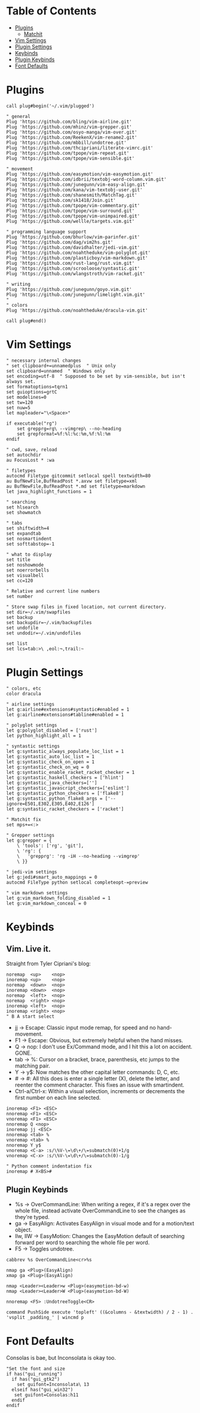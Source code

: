Table of Contents
=================

* [Plugins](#plugins)
    * [Matchit](#matchit)
* [Vim Settings](#settings)
* [Plugin Settings](#plugin-settings)
* [Keybinds](#keybinds)
* [Plugin Keybinds](#plugin-keybinds)
* [Font Defaults](#font-defaults)

Plugins
=======

```vim
call plug#begin('~/.vim/plugged')

" general
Plug 'https://github.com/bling/vim-airline.git'
Plug 'https://github.com/mhinz/vim-grepper.git'
Plug 'https://github.com/osyo-manga/vim-over.git'
Plug 'https://github.com/ReekenX/vim-rename2.git'
Plug 'https://github.com/mbbill/undotree.git'
Plug 'https://github.com/thcipriani/literate-vimrc.git'
Plug 'https://github.com/tpope/vim-repeat.git'
Plug 'https://github.com/tpope/vim-sensible.git'

" movement
Plug 'https://github.com/easymotion/vim-easymotion.git'
Plug 'https://github.com/idbrii/textobj-word-column.vim.git'
Plug 'https://github.com/junegunn/vim-easy-align.git'
Plug 'https://github.com/kana/vim-textobj-user.git'
Plug 'https://github.com/shanesmith/MatchTag.git'
Plug 'https://github.com/sk1418/Join.git'
Plug 'https://github.com/tpope/vim-commentary.git'
Plug 'https://github.com/tpope/vim-surround.git'
Plug 'https://github.com/tpope/vim-unimpaired.git'
Plug 'https://github.com/wellle/targets.vim.git'

" programming language support
Plug 'https://github.com/bhurlow/vim-parinfer.git'
Plug 'https://github.com/dag/vim2hs.git'
Plug 'https://github.com/davidhalter/jedi-vim.git'
Plug 'https://github.com/noahtheduke/vim-polyglot.git'
Plug 'https://github.com/plasticboy/vim-markdown.git'
Plug 'https://github.com/rust-lang/rust.vim.git'
Plug 'https://github.com/scrooloose/syntastic.git'
Plug 'https://github.com/wlangstroth/vim-racket.git'

" writing
Plug 'https://github.com/junegunn/goyo.vim.git'
Plug 'https://github.com/junegunn/limelight.vim.git'
"
" colors
Plug 'https://github.com/noahtheduke/dracula-vim.git'

call plug#end()
```

Vim Settings
============

```vim
" necessary internal changes
" set clipboard+=unnamedplus  " Unix only
set clipboard=unnamed  " Windows only
set encoding=utf-8  " Supposed to be set by vim-sensible, but isn't always set.
set formatoptions=tqrn1
set guioptions=grtC
set modelines=0
set tw=120
set nuw=5
let mapleader="\<Space>"

if executable("rg")
    set grepprg=rg\ --vimgrep\ --no-heading
    set grepformat=%f:%l:%c:%m,%f:%l:%m
endif

" cwd, save, reload
set autochdir
au FocusLost * :wa

" filetypes
autocmd Filetype gitcommit setlocal spell textwidth=80
au BufNewFile,BufReadPost *.axvw set filetype=xml
au BufNewFile,BufReadPost *.md set filetype=markdown
let java_highlight_functions = 1

" searching
set hlsearch
set showmatch

" tabs
set shiftwidth=4
set expandtab
set nosmartindent
set softtabstop=-1

" what to display
set title
set noshowmode
set noerrorbells
set visualbell
set cc=120

" Relative and current line numbers
set number

" Store swap files in fixed location, not current directory.
set dir=~/.vim/swapfiles
set backup
set backupdir=~/.vim/backupfiles
set undofile
set undodir=~/.vim/undofiles

set list
set lcs=tab:>\ ,eol:¬,trail:~
```

Plugin Settings
===============

```vim
" colors, etc
color dracula

" airline settings
let g:airline#extensions#syntastic#enabled = 1
let g:airline#extensions#tabline#enabled = 1

" polyglot settings
let g:polyglot_disabled = ['rust']
let python_highlight_all = 1

" syntastic settings
let g:syntastic_always_populate_loc_list = 1
let g:syntastic_auto_loc_list = 1
let g:syntastic_check_on_open = 1
let g:syntastic_check_on_wq = 0
let g:syntastic_enable_racket_racket_checker = 1
let g:syntastic_haskell_checkers = ['hlint']
let g:syntastic_java_checkers=['']
let g:syntastic_javascript_checkers=['eslint']
let g:syntastic_python_checkers = ['flake8']
let g:syntastic_python_flake8_args = ['--ignore=E501,E302,E305,E402,E126']
let g:syntastic_racket_checkers = ['racket']

" Matchit fix
set mps+=<:>

" Grepper settings
let g:grepper = {
    \ 'tools': ['rg', 'git'],
    \ 'rg': {
    \   'grepprg': 'rg -iH --no-heading --vimgrep'
    \ }}

" jedi-vim settings
let g:jedi#smart_auto_mappings = 0
autocmd FileType python setlocal completeopt-=preview

" vim markdown settings
let g:vim_markdown_folding_disabled = 1
let g:vim_markdown_conceal = 0
```

Keybinds
========

Vim. Live it.
-------------

Straight from Tyler Cipriani's blog:

```vim
noremap  <up>    <nop>
inoremap <up>    <nop>
noremap  <down>  <nop>
inoremap <down>  <nop>
noremap  <left>  <nop>
noremap  <right> <nop>
inoremap <left>  <nop>
inoremap <right> <nop>
" B A start select
```

* jj  -> Escape: Classic input mode remap, for speed and no hand-movement.
* F1  -> Escape: Obvious, but extremely helpful when the hand misses.
* Q   -> nop:    I don't use Ex/Command mode, and I hit this a lot on accident. GONE.
* tab -> %:      Cursor on a bracket, brace, parenthesis, etc jumps to the matching pair.
* Y   -> y$:     Now matches the other capital letter commands: D, C, etc.
* \#   -> #:      All this does is enter a single letter (X), delete the letter, and reenter the comment character. This
    fixes an issue with smartindent.
* Ctrl-a/Ctrl-x: Within a visual selection, increments or decrements the first number on each line selected.

```vim
inoremap <F1> <ESC>
nnoremap <F1> <ESC>
vnoremap <F1> <ESC>
nnoremap Q <nop>
inoremap jj <ESC>
nnoremap <tab> %
vnoremap <tab> %
nnoremap Y y$
vnoremap <C-a> :s/\%V-\=\d\+/\=submatch(0)+1/g
vnoremap <C-x> :s/\%V-\=\d\+/\=submatch(0)-1/g

" Python comment indentation fix
inoremap # X<BS>#
```

Plugin Keybinds
---------------

* %s -> OverCommandLine: When writing a regex, if it's a regex over the whole file, instead activate OverCommandLine to
    see the changes as they're typed.
* ga -> EasyAlign:       Activates EasyAlign in visual mode and for a motion/text object.
* llw, llW -> EasyMotion: Changes the EasyMotion default of searching forward per word to searching the whole file per
    word.
* F5 -> Toggles undotree.

```vim
cabbrev %s OverCommandLine<cr>%s

nmap ga <Plug>(EasyAlign)
xmap ga <Plug>(EasyAlign)

nmap <Leader><Leader>w <Plug>(easymotion-bd-w)
nmap <Leader><Leader>W <Plug>(easymotion-bd-W)

nnoremap <F5> :UndotreeToggle<CR>

command PushSide execute 'topleft' ((&columns - &textwidth) / 2 - 1) . 'vsplit _padding_' | wincmd p
```

Font Defaults
=============

Consolas is bae, but Inconsolata is okay too.

```vim
"Set the font and size
if has("gui_running")
  if has("gui_gtk2")
    set guifont=Inconsolata\ 13
  elseif has("gui_win32")
   set guifont=Consolas:h11
  endif
endif
```
